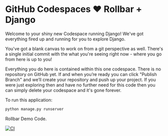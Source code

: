 # GitHub Codespaces ♥️ Rollbar + Django

Welcome to your shiny new Codespace running Django! We've got everything fired up and running for you to explore Django.

You've got a blank canvas to work on from a git perspective as well. There's a single initial commit with the what you're seeing right now - where you go from here is up to you!

Everything you do here is contained within this one codespace. There is no repository on GitHub yet. If and when you’re ready you can click "Publish Branch" and we’ll create your repository and push up your project. If you were just exploring then and have no further need for this code then you can simply delete your codespace and it's gone forever.

To run this application:

```python
python manage.py runserver
```
Rollbar Demo Code.

[![CI](https://github.com/TheDevFactory/redesigned-waffle/actions/workflows/main.yml/badge.svg)](https://github.com/TheDevFactory/redesigned-waffle/actions/workflows/main.yml)
